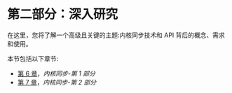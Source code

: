 # 第二部分：深入研究

在这里，您将了解一个高级且关键的主题:内核同步技术和 API 背后的概念、需求和使用。

本节包括以下章节:

*   [第 6 章](6.html)，*内核同步-第 1 部分*
*   [第 7 章](7.html)，*内核同步-第 2 部分*